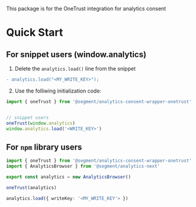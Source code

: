 This package is for the OneTrust integration for analytics consent


# Quick Start

## For snippet users (window.analytics)
1. Delete the `analytics.load()` line from the snippet

```diff
- analytics.load("<MY_WRITE_KEY>");
```

2. Use the folliwing initialization code: 
```ts
import { oneTrust } from '@segment/analytics-consent-wrapper-onetrust'


// snippet users
oneTrust(window.analytics)
window.analytics.load('<WRITE_KEY>')

```
## For `npm` library users
```ts
import { oneTrust } from '@segment/analytics-consent-wrapper-onetrust'
import { AnalyticsBrowser } from '@segment/analytics-next'

export const analytics = new AnalyticsBrowser()

oneTrust(analytics)

analytics.load({ writeKey: '<MY_WRITE_KEY'> })

```
